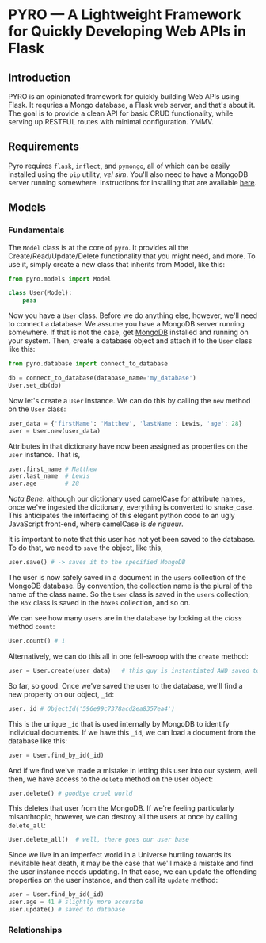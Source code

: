 # PYRO — A Lightweight Framework for Quickly Developing Web APIs in Flask

## Introduction

PYRO is an opinionated framework for quickly building Web APIs using Flask. It
requries a Mongo database, a Flask web server, and that's about it. The goal is
to provide a clean API for basic CRUD functionality, while serving up RESTFUL
routes with minimal configuration. YMMV.

## Requirements

Pyro requires `flask`, `inflect`, and `pymongo`, all of which can be easily
installed using the `pip` utility, *vel sim*. You'll also need to have a
MongoDB server running somewhere. Instructions for installing that are
available [here](https://goo.gl/pbiPSB).

## Models

### Fundamentals

The `Model` class is at the core of `pyro`. It provides all the
Create/Read/Update/Delete functionality that you might need, and more. To use
it, simply create a new class that inherits from Model, like this:


```python
from pyro.models import Model

class User(Model):
    pass
```

Now you have a `User` class. Before we do anything else, however, we'll need to
connect a database. We assume you have a MongoDB server running somewhere. If
that is not the case, get [MongoDB](https://goo.gl/pbiPSB) installed and
running on your system. Then, create a database object and attach it to the
`User` class like this:

```python
from pyro.database import connect_to_database

db = connect_to_database(database_name='my_database')
User.set_db(db)
```

Now let's create a `User` instance. We can do this by calling the `new`
method on the `User` class:

```python
user_data = {'firstName': 'Matthew', 'lastName': Lewis, 'age': 28}
user = User.new(user_data)
```

Attributes in that dictionary have now been assigned as properties on the
`user` instance. That is,

```python
user.first_name # Matthew
user.last_name  # Lewis
user.age        # 28
```

*Nota Bene*: although our dictionary used camelCase for attribute names, once
we've ingested the dictionary, everything is converted to snake_case. This
anticipates the interfacing of this elegant python code to an ugly JavaScript
front-end, where camelCase is *de rigueur*.

It is important to note that this user has not yet been saved to the database.
To do that, we need to `save` the object, like this,

```python
user.save() # -> saves it to the specified MongoDB
```

The user is now safely saved in a document in the `users` collection of the
MongoDB database. By convention, the collection name is the plural of the name
of the class name. So the `User` class is saved in the `users` collection; the
`Box` class is saved in the `boxes` collection, and so on.

We can see how many users are in the database by looking at
the *class* method `count`:

```python
User.count() # 1
```

Alternatively, we can do this all in one fell-swoop with the `create` method:

```python
user = User.create(user_data)   # this guy is instantiated AND saved to DB
```

So far, so good. Once we've saved the user to the database, we'll find a new
property on our object, `_id`:

```python
user._id # ObjectId('596e99c7378acd2ea8357ea4')
```

This is the unique `_id` that is used internally by MongoDB to identify
individual documents. If we have this `_id`, we can load a document from the
database like this:

```python
user = User.find_by_id(_id)
```

And if we find we've made a mistake in letting this user into our system, well
then, we have access to the `delete` method on the user object:

```python
user.delete() # goodbye cruel world
```

This deletes that user from the MongoDB. If we're feeling particularly
misanthropic, however, we can destroy all the users at once by calling
`delete_all`:

```python
User.delete_all()  # well, there goes our user base
```

Since we live in an imperfect world in a Universe hurtling towards its
inevitable heat death, it may be the case that we'll make a mistake and find
the user instance needs updating. In that case, we can update the offending
properties on the user instance, and then call its `update` method:

```python
user = User.find_by_id(_id)
user.age = 41 # slightly more accurate
user.update() # saved to database
```

### Relationships
